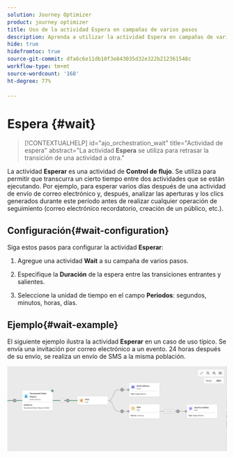 ```yaml
---
solution: Journey Optimizer
product: journey optimizer
title: Uso de la actividad Espera en campañas de varios pasos
description: Aprenda a utilizar la actividad Espera en campañas de varios pasos
hide: true
hidefromtoc: true
source-git-commit: dfa6c6e11db10f3e843035d32e322b212361548c
workflow-type: tm+mt
source-wordcount: '168'
ht-degree: 77%

---
```


# Espera {#wait}

>[!CONTEXTUALHELP]
>id="ajo_orchestration_wait"
>title="Actividad de espera"
>abstract="La actividad **Espera** se utiliza para retrasar la transición de una actividad a otra."

La actividad **Esperar** es una actividad de **Control de flujo**. Se utiliza para permitir que transcurra un cierto tiempo entre dos actividades que se están ejecutando. Por ejemplo, para esperar varios días después de una actividad de envío de correo electrónico y, después, analizar las aperturas y los clics generados durante este período antes de realizar cualquier operación de seguimiento (correo electrónico recordatorio, creación de un público, etc.).

## Configuración{#wait-configuration}

Siga estos pasos para configurar la actividad **Esperar**:

1. Agregue una actividad **Wait** a su campaña de varios pasos.

1. Especifique la **Duración** de la espera entre las transiciones entrantes y salientes.

1. Seleccione la unidad de tiempo en el campo **Periodos**: segundos, minutos, horas, días.

## Ejemplo{#wait-example}

El siguiente ejemplo ilustra la actividad **Esperar** en un caso de uso típico. Se envía una invitación por correo electrónico a un evento. 24 horas después de su envío, se realiza un envío de SMS a la misma población.

![](../assets/workflow-wait-example.png)
